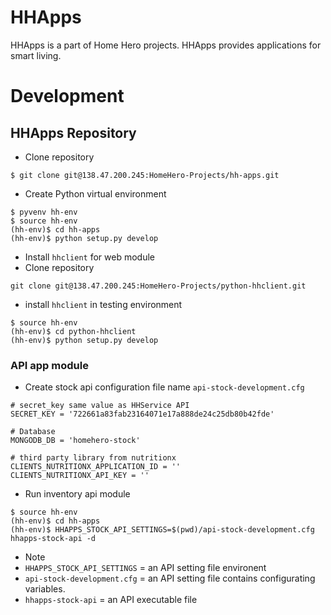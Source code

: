 # HHApps

HHApps is a part of Home Hero projects. HHApps provides applications for smart living.

# Development

## HHApps Repository

 * Clone repository

~~~~
$ git clone git@138.47.200.245:HomeHero-Projects/hh-apps.git
~~~~

* Create Python virtual environment

~~~~
$ pyvenv hh-env
$ source hh-env
(hh-env)$ cd hh-apps
(hh-env)$ python setup.py develop
~~~~

* Install `hhclient` for web module
 * Clone repository

~~~~
git clone git@138.47.200.245:HomeHero-Projects/python-hhclient.git
~~~~

 * install `hhclient` in testing environment

~~~~
$ source hh-env
(hh-env)$ cd python-hhclient
(hh-env)$ python setup.py develop
~~~~

### API app module
* Create stock api configuration file name `api-stock-development.cfg`

~~~~
# secret_key same value as HHService API
SECRET_KEY = '722661a83fab23164071e17a888de24c25db80b42fde'

# Database
MONGODB_DB = 'homehero-stock'

# third party library from nutritionx
CLIENTS_NUTRITIONX_APPLICATION_ID = ''
CLIENTS_NUTRITIONX_API_KEY = ''
~~~~

* Run inventory api module

~~~~
$ source hh-env
(hh-env)$ cd hh-apps
(hh-env)$ HHAPPS_STOCK_API_SETTINGS=$(pwd)/api-stock-development.cfg hhapps-stock-api -d
~~~~

* Note
 * `HHAPPS_STOCK_API_SETTINGS` = an API setting file environent
 * `api-stock-development.cfg` = an API setting file contains configurating variables.
 * `hhapps-stock-api` = an API executable file


